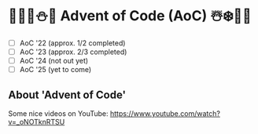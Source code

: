 # 🦌🎅🏻⛄🎁 Advent of Code (AoC) ☃️❄️🤶🎄
- [ ] AoC '22 (approx. 1/2 completed)
- [ ] AoC '23 (approx. 2/3 completed)
- [ ] AoC '24 (not out yet)
- [ ] AoC '25 (yet to come)

## About 'Advent of Code'
Some nice videos on YouTube:
https://www.youtube.com/watch?v=_oNOTknRTSU